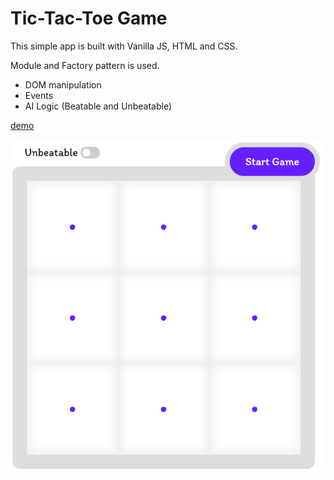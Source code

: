 # Tic-Tac-Toe Game

This simple app is built with Vanilla JS, HTML and CSS.

Module and Factory pattern is used.

* DOM manipulation
* Events
* AI Logic (Beatable and Unbeatable)

[demo](https://ftekmen.github.io/tictactoe/)

![screenshot](docs/screenshot.png)
